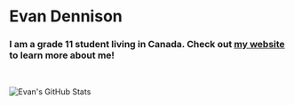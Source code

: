 # Evan Dennison

### I am a grade 11 student living in Canada. Check out [my website](http://www.evandennison.com/) to learn more about me!

<br>

![Evan's GitHub Stats](https://github-readme-stats.vercel.app/api?username=Redennison)


